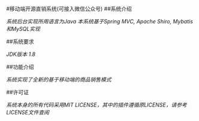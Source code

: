#移动端开源直销系统(可接入微信公众号)
##系统介绍

*系统后台实现所用语言为Java*
*本系统基于Spring MVC, Apache Shiro, Mybatis和MySQL实现*

##系统要求

*JDK版本 1.8*

##功能介绍

*系统实现了全新的基于移动端的商品销售模式*

##许可证

*系统本身的所有代码采用MIT LICENSE，其中的插件遵循原LICENSE，请参考LICENSE文件查阅*
